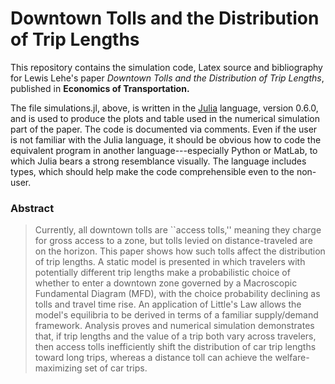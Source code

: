 # Downtown Tolls and the Distribution of Trip Lengths

This repository contains the simulation code, Latex source and bibliography for Lewis Lehe's paper *Downtown Tolls and the Distribution of Trip Lengths*, published in **Economics of Transportation.**

The file simulations.jl, above, is written in the [Julia](https://julialang.org/) language, version 0.6.0, and is used to produce the plots and table used in the numerical simulation part of the paper. The code is documented via comments. Even if the user is not familiar with the Julia language, it should be obvious how to code the equivalent program in another language---especially Python or MatLab, to which Julia bears a strong resemblance visually. The language includes types, which should help make the code comprehensible even to the non-user.

### Abstract

> Currently, all downtown tolls are ``access tolls,'' meaning they charge for gross access to a zone, but tolls levied on distance-traveled are on the horizon. This paper shows how such tolls affect the distribution of trip lengths. A static model is presented in which travelers with potentially different trip lengths make a probabilistic choice of whether to enter a downtown zone governed by a Macroscopic Fundamental Diagram (MFD), with the choice probability declining as tolls and travel time rise. An application of Little's Law allows the model's equilibria to be derived in terms of a familiar supply/demand framework. Analysis proves and numerical simulation demonstrates that, if trip lengths and the value of a trip both vary across travelers, then access tolls inefficiently shift the distribution of car trip lengths toward long trips, whereas a distance toll can achieve the welfare-maximizing set of car trips. 

